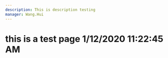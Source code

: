 ```yaml
---
description: This is description testing
manager: Wang.Hui
---
```

# this is a test page 1/12/2020 11:22:45 AM